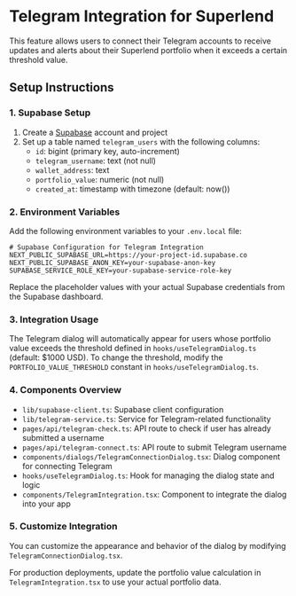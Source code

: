 # Telegram Integration for Superlend

This feature allows users to connect their Telegram accounts to receive updates and alerts about their Superlend portfolio when it exceeds a certain threshold value.

## Setup Instructions

### 1. Supabase Setup

1. Create a [Supabase](https://supabase.com/) account and project
2. Set up a table named `telegram_users` with the following columns:
   - `id`: bigint (primary key, auto-increment)
   - `telegram_username`: text (not null)
   - `wallet_address`: text
   - `portfolio_value`: numeric (not null)
   - `created_at`: timestamp with timezone (default: now())

### 2. Environment Variables

Add the following environment variables to your `.env.local` file:

```
# Supabase Configuration for Telegram Integration
NEXT_PUBLIC_SUPABASE_URL=https://your-project-id.supabase.co
NEXT_PUBLIC_SUPABASE_ANON_KEY=your-supabase-anon-key
SUPABASE_SERVICE_ROLE_KEY=your-supabase-service-role-key
```

Replace the placeholder values with your actual Supabase credentials from the Supabase dashboard.

### 3. Integration Usage

The Telegram dialog will automatically appear for users whose portfolio value exceeds the threshold defined in `hooks/useTelegramDialog.ts` (default: $1000 USD).
To change the threshold, modify the `PORTFOLIO_VALUE_THRESHOLD` constant in `hooks/useTelegramDialog.ts`.

### 4. Components Overview

- `lib/supabase-client.ts`: Supabase client configuration
- `lib/telegram-service.ts`: Service for Telegram-related functionality
- `pages/api/telegram-check.ts`: API route to check if user has already submitted a username
- `pages/api/telegram-connect.ts`: API route to submit Telegram username
- `components/dialogs/TelegramConnectionDialog.tsx`: Dialog component for connecting Telegram
- `hooks/useTelegramDialog.ts`: Hook for managing the dialog state and logic
- `components/TelegramIntegration.tsx`: Component to integrate the dialog into your app

### 5. Customize Integration

You can customize the appearance and behavior of the dialog by modifying `TelegramConnectionDialog.tsx`.

For production deployments, update the portfolio value calculation in `TelegramIntegration.tsx` to use your actual portfolio data. 